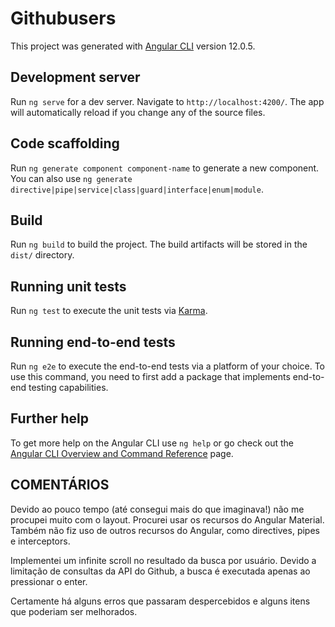 # Githubusers

This project was generated with [Angular CLI](https://github.com/angular/angular-cli) version 12.0.5.

## Development server

Run `ng serve` for a dev server. Navigate to `http://localhost:4200/`. The app will automatically reload if you change any of the source files.

## Code scaffolding

Run `ng generate component component-name` to generate a new component. You can also use `ng generate directive|pipe|service|class|guard|interface|enum|module`.

## Build

Run `ng build` to build the project. The build artifacts will be stored in the `dist/` directory.

## Running unit tests

Run `ng test` to execute the unit tests via [Karma](https://karma-runner.github.io).

## Running end-to-end tests

Run `ng e2e` to execute the end-to-end tests via a platform of your choice. To use this command, you need to first add a package that implements end-to-end testing capabilities.

## Further help

To get more help on the Angular CLI use `ng help` or go check out the [Angular CLI Overview and Command Reference](https://angular.io/cli) page.

## COMENTÁRIOS

Devido ao pouco tempo (até consegui mais do que imaginava!) não me procupei muito com o layout. Procurei usar os recursos do Angular Material. Também não fiz uso de outros
recursos do Angular, como directives, pipes e interceptors.

Implementei um infinite scroll no resultado da busca por usuário. Devido a limitação de consultas da API do Github, a busca é executada apenas ao pressionar o enter.

Certamente há alguns erros que passaram despercebidos e alguns itens que poderiam ser melhorados.


